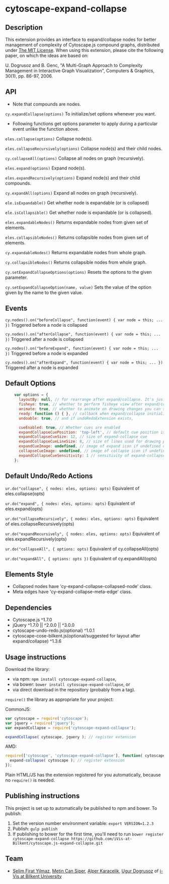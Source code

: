 cytoscape-expand-collapse
================================================================================


## Description

This extension provides an interface to expand/collapse nodes for better management of complexity of Cytoscape.js compound graphs, distributed under [The MIT License](https://opensource.org/licenses/MIT). When using this extension, please cite the following paper, on which the ideas are based on:

U. Dogrusoz and B. Genc, "A Multi-Graph Approach to Complexity Management in Interactive Graph Visualization", Computers & Graphics, 30(1), pp. 86-97, 2006.

## API

* Note that compounds are nodes.

`cy.expandCollapse(options)`
To initialize/set options whenever you want.

* Following functions get options parameter to apply during a particular event unlike the function above.

`eles.collapse(options)`
Collapse node(s).

`eles.collapseRecursively(options)`
Collapse node(s) and their child nodes.

`cy.collapseAll(options)`
Collapse all nodes on graph (recursively).

`eles.expand(options)`
Expand node(s).

`eles.expandRecursively(options)`
Expand node(s) and their child compounds.

`cy.expandAll(options)`
Expand all nodes on graph (recursively).

`ele.isExpandable()`
Get whether node is expandable (or is collapsed)

`ele.isCollapsible()`
Get whether node is expandable (or is collapsed).

`eles.expandableNodes()`
Returns expandable nodes from given set of elements.

`eles.collapsibleNodes()`
Returns collapsible nodes from given set of elements.

`cy.expandableNodes()`
Returns expandable nodes from whole graph.

`cy.collapsibleNodes()`
Returns collapsible nodes from whole graph.

`cy.setExpandCollapseOptions(options)`
Resets the options to the given parameter.

`cy.setExpandCollapseOption(name, value)`
Sets the value of the option given by the name to the given value.


## Events
`cy.nodes().on("beforeCollapse", function(event) { var node = this; ... })` Triggered before a node is collapsed

`cy.nodes().on("afterCollapse", function(event) { var node = this; ... })` Triggered after a node is collapsed

`cy.nodes().on("beforeExpand", function(event) { var node = this; ... })` Triggered before a node is expanded

`cy.nodes().on("afterExpand", function(event) { var node = this; ... })`  Triggered after a node is expanded


## Default Options
```javascript
    var options = {
      layoutBy: null, // for rearrange after expand/collapse. It's just layout options or whole layout function. Choose your side!
      fisheye: true, // whether to perform fisheye view after expand/collapse you can specify a function too
      animate: true, // whether to animate on drawing changes you can specify a function too
      ready: function () { }, // callback when expand/collapse initialized
      undoable: true, // and if undoRedoExtension exists,

      cueEnabled: true, // Whether cues are enabled
      expandCollapseCuePosition: 'top-left', // default cue position is top left you can specify a function per node too
      expandCollapseCueSize: 12, // size of expand-collapse cue
      expandCollapseCueLineSize: 8, // size of lines used for drawing plus-minus icons
      expandCueImage: undefined, // image of expand icon if undefined draw regular expand cue
      collapseCueImage: undefined, // image of collapse icon if undefined draw regular collapse cue
      expandCollapseCueSensitivity: 1 // sensitivity of expand-collapse cues
    };
```

## Default Undo/Redo Actions
`ur.do("collapse", { nodes: eles, options: opts)` Equivalent of eles.collapse(opts)

`ur.do("expand", { nodes: eles, options: opts)` Equivalent of eles.expand(opts)

`ur.do("collapseRecursively", { nodes: eles, options: opts)` Equivalent of eles.collapseRecursively(opts)

`ur.do("expandRecursively", { nodes: eles, options: opts)` Equivalent of eles.expandRecursively(opts)

`ur.do("collapseAll", { options: opts)` Equivalent of cy.collapseAll(opts)

`ur.do("expandAll", { options: opts })` Equivalent of cy.expandAll(opts)

## Elements Style

 * Collapsed nodes have 'cy-expand-collapse-collapsed-node' class.
 * Meta edges have 'cy-expand-collapse-meta-edge' class.

## Dependencies

 * Cytoscape.js ^1.7.0
 * jQuery ^1.7.0 || ^2.0.0 || ^3.0.0
 * cytoscape-undo-redo.js(optional) ^1.0.1
 * cytoscape-cose-bilkent.js(optional/suggested for layout after expand/collapse) ^1.3.6


## Usage instructions

Download the library:
 * via npm: `npm install cytoscape-expand-collapse`,
 * via bower: `bower install cytoscape-expand-collapse`, or
 * via direct download in the repository (probably from a tag).

`require()` the library as appropriate for your project:

CommonJS:
```js
var cytoscape = require('cytoscape');
var jquery = require('jquery');
var expandCollapse = require('cytoscape-expand-collapse');

expandCollapse( cytoscape, jquery ); // register extension
```

AMD:
```js
require(['cytoscape', 'cytoscape-expand-collapse'], function( cytoscape, expand-collapse ){
  expand-collapse( cytoscape ); // register extension
});
```

Plain HTML/JS has the extension registered for you automatically, because no `require()` is needed.


## Publishing instructions

This project is set up to automatically be published to npm and bower.  To publish:

1. Set the version number environment variable: `export VERSION=1.2.3`
1. Publish: `gulp publish`
1. If publishing to bower for the first time, you'll need to run `bower register cytoscape-expand-collapse https://github.com/iVis-at-Bilkent/cytoscape.js-expand-collapse.git`


## Team

  * [Selim Firat Yilmaz](https://github.com/mrsfy), [Metin Can Siper](https://github.com/metincansiper), [Alper Karacelik](https://github.com/alperkaracelik), [Ugur Dogrusoz](https://github.com/ugurdogrusoz) of [i-Vis at Bilkent University](http://www.cs.bilkent.edu.tr/~ivis)
